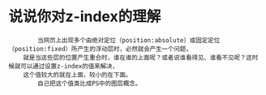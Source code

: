 # 说说你对z-index的理解


            当网页上出现多个由绝对定位（position:absolute）或固定定位（position:fixed）所产生的浮动层时，必然就会产生一个问题，
        就是当这些层的位置产生重合时，谁在谁的上面呢？或者说谁看得见、谁看不见呢？这时候就可以通过设置z-index的值来解决，
        这个值较大的就在上面，较小的在下面。
            自己把这个值类比成PS中的图层概念。